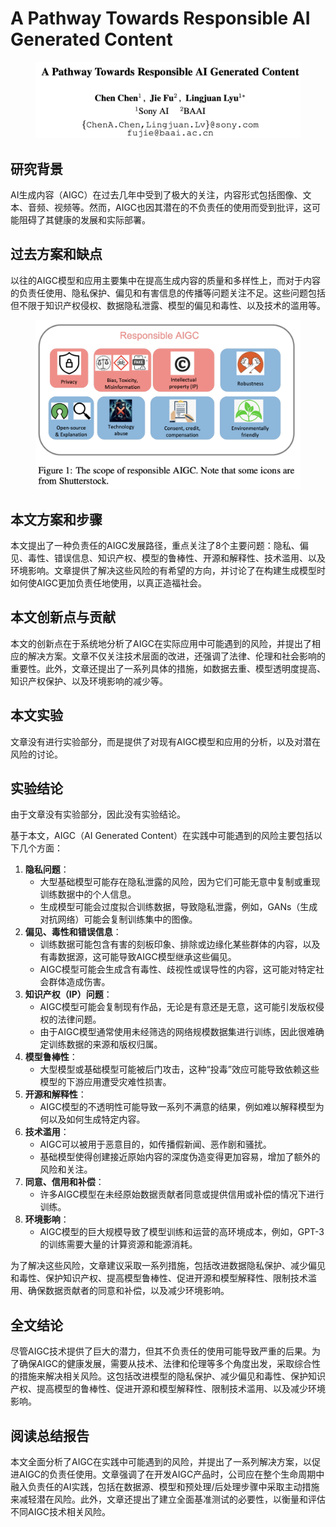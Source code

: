 # A Pathway Towards Responsible AI Generated Content

<figure><img src="../.gitbook/assets/image (3) (1).png" alt=""><figcaption></figcaption></figure>

## 研究背景

AI生成内容（AIGC）在过去几年中受到了极大的关注，内容形式包括图像、文本、音频、视频等。然而，AIGC也因其潜在的不负责任的使用而受到批评，这可能阻碍了其健康的发展和实际部署。

## 过去方案和缺点

以往的AIGC模型和应用主要集中在提高生成内容的质量和多样性上，而对于内容的负责任使用、隐私保护、偏见和有害信息的传播等问题关注不足。这些问题包括但不限于知识产权侵权、数据隐私泄露、模型的偏见和毒性、以及技术的滥用等。

<figure><img src="../.gitbook/assets/image (83).png" alt=""><figcaption></figcaption></figure>

## 本文方案和步骤

本文提出了一种负责任的AIGC发展路径，重点关注了8个主要问题：隐私、偏见、毒性、错误信息、知识产权、模型的鲁棒性、开源和解释性、技术滥用、以及环境影响。文章提供了解决这些风险的有希望的方向，并讨论了在构建生成模型时如何使AIGC更加负责任地使用，以真正造福社会。

## 本文创新点与贡献

本文的创新点在于系统地分析了AIGC在实际应用中可能遇到的风险，并提出了相应的解决方案。文章不仅关注技术层面的改进，还强调了法律、伦理和社会影响的重要性。此外，文章还提出了一系列具体的措施，如数据去重、模型透明度提高、知识产权保护、以及环境影响的减少等。

## 本文实验

文章没有进行实验部分，而是提供了对现有AIGC模型和应用的分析，以及对潜在风险的讨论。

## 实验结论

由于文章没有实验部分，因此没有实验结论。



基于本文，AIGC（AI Generated Content）在实践中可能遇到的风险主要包括以下几个方面：

1. **隐私问题**：
   * 大型基础模型可能存在隐私泄露的风险，因为它们可能无意中复制或重现训练数据中的个人信息。
   * 生成模型可能会过度拟合训练数据，导致隐私泄露，例如，GANs（生成对抗网络）可能会复制训练集中的图像。
2. **偏见、毒性和错误信息**：
   * 训练数据可能包含有害的刻板印象、排除或边缘化某些群体的内容，以及有毒数据源，这可能导致AIGC模型继承这些偏见。
   * AIGC模型可能会生成含有毒性、歧视性或误导性的内容，这可能对特定社会群体造成伤害。
3. **知识产权（IP）问题**：
   * AIGC模型可能会复制现有作品，无论是有意还是无意，这可能引发版权侵权的法律问题。
   * 由于AIGC模型通常使用未经筛选的网络规模数据集进行训练，因此很难确定训练数据的来源和版权归属。
4. **模型鲁棒性**：
   * 大型模型或基础模型可能被后门攻击，这种“投毒”效应可能导致依赖这些模型的下游应用遭受灾难性损害。
5. **开源和解释性**：
   * AIGC模型的不透明性可能导致一系列不满意的结果，例如难以解释模型为何以及如何生成特定内容。
6. **技术滥用**：
   * AIGC可以被用于恶意目的，如传播假新闻、恶作剧和骚扰。
   * 基础模型使得创建接近原始内容的深度伪造变得更加容易，增加了额外的风险和关注。
7. **同意、信用和补偿**：
   * 许多AIGC模型在未经原始数据贡献者同意或提供信用或补偿的情况下进行训练。
8. **环境影响**：
   * AIGC模型的巨大规模导致了模型训练和运营的高环境成本，例如，GPT-3的训练需要大量的计算资源和能源消耗。

为了解决这些风险，文章建议采取一系列措施，包括改进数据隐私保护、减少偏见和毒性、保护知识产权、提高模型鲁棒性、促进开源和模型解释性、限制技术滥用、确保数据贡献者的同意和补偿，以及减少环境影响。





## 全文结论

尽管AIGC技术提供了巨大的潜力，但其不负责任的使用可能导致严重的后果。为了确保AIGC的健康发展，需要从技术、法律和伦理等多个角度出发，采取综合性的措施来解决相关风险。这包括改进模型的隐私保护、减少偏见和毒性、保护知识产权、提高模型的鲁棒性、促进开源和模型解释性、限制技术滥用、以及减少环境影响。

## 阅读总结报告

本文全面分析了AIGC在实践中可能遇到的风险，并提出了一系列解决方案，以促进AIGC的负责任使用。文章强调了在开发AIGC产品时，公司应在整个生命周期中融入负责任的AI实践，包括在数据源、模型和预处理/后处理步骤中采取主动措施来减轻潜在风险。此外，文章还提出了建立全面基准测试的必要性，以衡量和评估不同AIGC技术相关风险。
